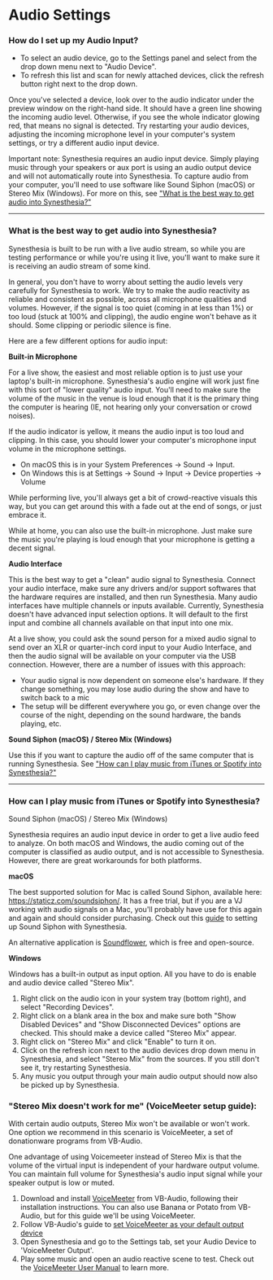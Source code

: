 # Audio Settings

### How do I set up my Audio Input?
- To select an audio device, go to the Settings panel and select from the drop down menu next to "Audio Device".
- To refresh this list and scan for newly attached devices, click the refresh button right next to the drop down.

Once you've selected a device, look over to the audio indicator under the preview window on the right-hand side. It should have a green line showing the incoming audio level. Otherwise, if you see the whole indicator glowing red, that means no signal is detected. Try restarting your audio devices, adjusting the incoming microphone level in your computer's system settings, or try a different audio input device.

Important note: Synesthesia requires an audio input device. Simply playing music through your speakers or aux port is using an audio output device and will not automatically route into Synesthesia. To capture audio from your computer, you'll need to use software like Sound Siphon (macOS) or Stereo Mix (Windows). For more on this, see ["What is the best way to get audio into Synesthesia?"](#what-is-the-best-way-to-get-audio-into-synesthesia)

---

### What is the best way to get audio into Synesthesia?

Synesthesia is built to be run with a live audio stream, so while you are testing performance or while you're using it live, you'll want to make sure it is receiving an audio stream of some kind.

In general, you don't have to worry about setting the audio levels very carefully for Synesthesia to work. We try to make the audio reactivity as reliable and consistent as possible, across all microphone qualities and volumes. However, if the signal is too quiet (coming in at less than 1%) or too loud (stuck at 100% and clipping), the audio engine won't behave as it should. Some clipping or periodic silence is fine.

Here are a few different options for audio input:

**Built-in Microphone**

For a live show, the easiest and most reliable option is to just use your laptop's built-in microphone. Synesthesia's audio engine will work just fine with this sort of "lower quality" audio input. You'll need to make sure the volume of the music in the venue is loud enough that it is the primary thing the computer is hearing (IE, not hearing only your conversation or crowd noises).

If the audio indicator is yellow, it means the audio input is too loud and clipping. In this case, you should lower your computer's microphone input volume in the microphone settings. 

- On macOS this is in your System Preferences -> Sound -> Input.
- On Windows this is at Settings -> Sound -> Input -> Device properties -> Volume

While performing live, you'll always get a bit of crowd-reactive visuals this way, but you can get around this with a fade out at the end of songs, or just embrace it.

While at home, you can also use the built-in microphone. Just make sure the music you're playing is loud enough that your microphone is getting a decent signal.

**Audio Interface**

This is the best way to get a "clean" audio signal to Synesthesia. Connect your audio interface, make sure any drivers and/or support softwares that the hardware requires are installed, and then run Synesthesia. Many audio interfaces have multiple channels or inputs available. Currently, Synesthesia doesn't have advanced input selection options. It will default to the first input and combine all channels available on that input into one mix.

At a live show, you could ask the sound person for a mixed audio signal to send over an XLR or quarter-inch cord input to your Audio Interface, and then the audio signal will be available on your computer via the USB connection. However, there are a number of issues with this approach:

- Your audio signal is now dependent on someone else's hardware. If they change something, you may lose audio during the show and have to switch back to a mic
- The setup will be different everywhere you go, or even change over the course of the night, depending on the sound hardware, the bands playing, etc.

**Sound Siphon (macOS) / Stereo Mix (Windows)**

Use this if you want to capture the audio off of the same computer that is running Synesthesia. See ["How can I play music from iTunes or Spotify into Synesthesia?"](#how-can-i-play-music-from-itunes-or-spotify-into-synesthesia)

---

### How can I play music from iTunes or Spotify into Synesthesia?

Sound Siphon (macOS) / Stereo Mix (Windows)

Synesthesia requires an audio input device in order to get a live audio feed to analyze. On both macOS and Windows, the audio coming out of the computer is classified as audio output, and is not accessible to Synesthesia. However, there are great workarounds for both platforms.

**macOS**

The best supported solution for Mac is called Sound Siphon, available here: https://staticz.com/soundsiphon/. It has a free trial, but if you are a VJ working with audio signals on a Mac, you'll probably have use for this again and again and should consider purchasing. Check out this [guide](https://www.synesthesia.live/resources/sound-siphon-help.pdf) to setting up Sound Siphon with Synesthesia.

An alternative application is [Soundflower](https://rogueamoeba.com/freebies/soundflower/), which is free and open-source.

**Windows**

Windows has a built-in output as input option. All you have to do is enable and audio device called "Stereo Mix".

1. Right click on the audio icon in your system tray (bottom right), and select "Recording Devices".
2. Right click on a blank area in the box and make sure both "Show Disabled Devices" and "Show Disconnected Devices" options are checked. This should make a device called "Stereo Mix" appear.
3. Right click on "Stereo Mix" and click "Enable" to turn it on.
4. Click on the refresh icon next to the audio devices drop down menu in Synesthesia, and select "Stereo Mix" from the sources. If you still don't see it, try restarting Synesthesia.
5. Any music you output through your main audio output should now also be picked up by Synesthesia.

### "Stereo Mix doesn't work for me" (VoiceMeeter setup guide):
With certain audio outputs, Stereo Mix won't be available or won't work. One option we recommend in this scenario is VoiceMeeter, a set of donationware programs from VB-Audio.

One advantage of using Voicemeeter instead of Stereo Mix is that the volume of the virtual input is independent of your hardware output volume. You can maintain full volume for Synesthesia's audio input signal while your speaker output is low or muted.

1. Download and install [VoiceMeeter](https://vb-audio.com/Voicemeeter/index.htm) from VB-Audio, following their installation instructions. You can also use Banana or Potato from VB-Audio, but for this guide we'll be using VoiceMeeter.
2. Follow VB-Audio's guide to [set VoiceMeeter as your default output device](https://voicemeeter.com/user-guide-startup-the-first-steps-replace-the-windows-mixer-with-voicemeeter/)
3. Open Synesthesia and go to the Settings tab, set your Audio Device to 'VoiceMeeter Output'.
4. Play some music and open an audio reactive scene to test. Check out the [VoiceMeeter User Manual](https://vb-audio.com/Voicemeeter/Voicemeeter_UserManual.pdf) to learn more.